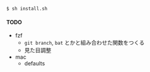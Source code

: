 ```shell
$ sh install.sh
```

#### TODO

- fzf
  - `git branch`, `bat` とかと組み合わせた関数をつくる
  - 見た目調整
- mac
  - defaults
